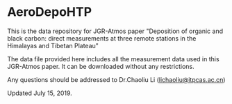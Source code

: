 # AeroDepoHTP
This is the data repository for JGR-Atmos paper "Deposition of organic and black carbon: direct measurements at three remote stations in the Himalayas and Tibetan Plateau"

The data file provided here includes all the measurement data used in this JGR-Atmos paper. It can be downloaded without any restrictions.

Any questions should be addressed to Dr.Chaoliu Li (lichaoliu@itpcas.ac.cn)

Updated July 15, 2019.
